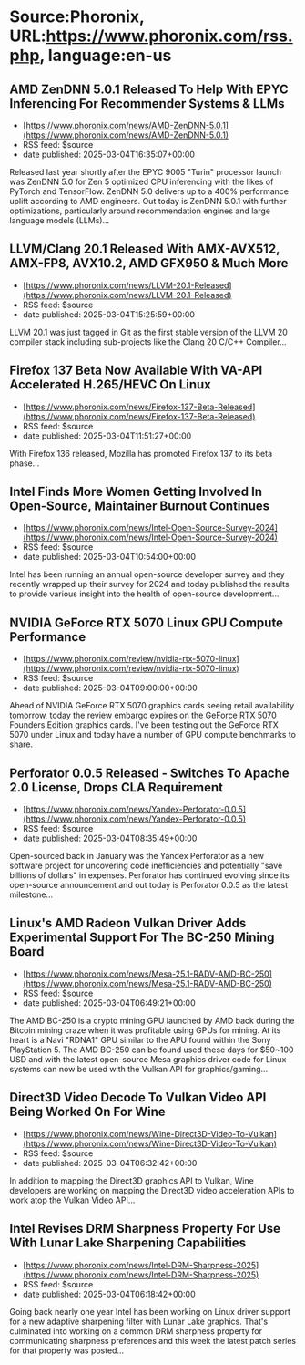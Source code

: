 # Source:Phoronix, URL:https://www.phoronix.com/rss.php, language:en-us

## AMD ZenDNN 5.0.1 Released To Help With EPYC Inferencing For Recommender Systems & LLMs
 - [https://www.phoronix.com/news/AMD-ZenDNN-5.0.1](https://www.phoronix.com/news/AMD-ZenDNN-5.0.1)
 - RSS feed: $source
 - date published: 2025-03-04T16:35:07+00:00

Released last year shortly after the EPYC 9005 "Turin" processor launch was ZenDNN 5.0 for Zen 5 optimized CPU inferencing with the likes of PyTorch and TensorFlow. ZenDNN 5.0 delivers up to a 400% performance uplift according to AMD engineers. Out today is ZenDNN 5.0.1 with further optimizations, particularly around recommendation engines and large language models (LLMs)...

## LLVM/Clang 20.1 Released With AMX-AVX512, AMX-FP8, AVX10.2, AMD GFX950 & Much More
 - [https://www.phoronix.com/news/LLVM-20.1-Released](https://www.phoronix.com/news/LLVM-20.1-Released)
 - RSS feed: $source
 - date published: 2025-03-04T15:25:59+00:00

LLVM 20.1 was just tagged in Git as the first stable version of the LLVM 20 compiler stack including sub-projects like the Clang 20 C/C++ Compiler...

## Firefox 137 Beta Now Available With VA-API Accelerated H.265/HEVC On Linux
 - [https://www.phoronix.com/news/Firefox-137-Beta-Released](https://www.phoronix.com/news/Firefox-137-Beta-Released)
 - RSS feed: $source
 - date published: 2025-03-04T11:51:27+00:00

With Firefox 136 released, Mozilla has promoted Firefox 137 to its beta phase...

## Intel Finds More Women Getting Involved In Open-Source, Maintainer Burnout Continues
 - [https://www.phoronix.com/news/Intel-Open-Source-Survey-2024](https://www.phoronix.com/news/Intel-Open-Source-Survey-2024)
 - RSS feed: $source
 - date published: 2025-03-04T10:54:00+00:00

Intel has been running an annual open-source developer survey and they recently wrapped up their survey for 2024 and today published the results to provide various insight into the health of open-source development...

## NVIDIA GeForce RTX 5070 Linux GPU Compute Performance
 - [https://www.phoronix.com/review/nvidia-rtx-5070-linux](https://www.phoronix.com/review/nvidia-rtx-5070-linux)
 - RSS feed: $source
 - date published: 2025-03-04T09:00:00+00:00

Ahead of NVIDIA GeForce RTX 5070 graphics cards seeing retail availability tomorrow, today the review embargo expires on the GeForce RTX 5070 Founders Edition graphics cards. I've been testing out the GeForce RTX 5070 under Linux and today have a number of GPU compute benchmarks to share.

## Perforator 0.0.5 Released - Switches To Apache 2.0 License, Drops CLA Requirement
 - [https://www.phoronix.com/news/Yandex-Perforator-0.0.5](https://www.phoronix.com/news/Yandex-Perforator-0.0.5)
 - RSS feed: $source
 - date published: 2025-03-04T08:35:49+00:00

Open-sourced back in January was the Yandex Perforator as a new software project for uncovering code inefficiencies and potentially "save billions of dollars" in expenses. Perforator has continued evolving since its open-source announcement and out today is Perforator 0.0.5 as the latest milestone...

## Linux's AMD Radeon Vulkan Driver Adds Experimental Support For The BC-250 Mining Board
 - [https://www.phoronix.com/news/Mesa-25.1-RADV-AMD-BC-250](https://www.phoronix.com/news/Mesa-25.1-RADV-AMD-BC-250)
 - RSS feed: $source
 - date published: 2025-03-04T06:49:21+00:00

The AMD BC-250 is a crypto mining GPU launched by AMD back during the Bitcoin mining craze when it was profitable using GPUs for mining. At its heart is a Navi "RDNA1" GPU similar to the APU found within the Sony PlayStation 5. The AMD BC-250 can be found used these days for $50~100 USD and with the latest open-source Mesa graphics driver code for Linux systems can now be used with the Vulkan API for graphics/gaming...

## Direct3D Video Decode To Vulkan Video API Being Worked On For Wine
 - [https://www.phoronix.com/news/Wine-Direct3D-Video-To-Vulkan](https://www.phoronix.com/news/Wine-Direct3D-Video-To-Vulkan)
 - RSS feed: $source
 - date published: 2025-03-04T06:32:42+00:00

In addition to mapping the Direct3D graphics API to Vulkan, Wine developers are working on mapping the Direct3D video acceleration APIs to work atop the Vulkan Video API...

## Intel Revises DRM Sharpness Property For Use With Lunar Lake Sharpening Capabilities
 - [https://www.phoronix.com/news/Intel-DRM-Sharpness-2025](https://www.phoronix.com/news/Intel-DRM-Sharpness-2025)
 - RSS feed: $source
 - date published: 2025-03-04T06:18:42+00:00

Going back nearly one year Intel has been working on Linux driver support for a new adaptive sharpening filter with Lunar Lake graphics. That's culminated into working on a common DRM sharpness property for communicating sharpness preferences and this week the latest patch series for that property was posted...


